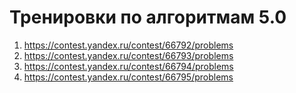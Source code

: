# Тренировки по алгоритмам 5.0
1. https://contest.yandex.ru/contest/66792/problems
2. https://contest.yandex.ru/contest/66793/problems
3. https://contest.yandex.ru/contest/66794/problems
3. https://contest.yandex.ru/contest/66795/problems